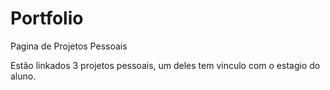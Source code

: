 # Portfolio
Pagina de Projetos Pessoais

Estão linkados 3 projetos pessoais, um deles tem vinculo com o estagio do aluno.
